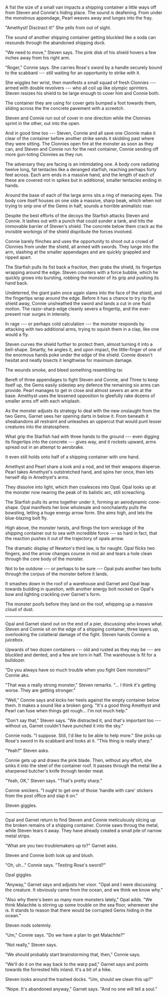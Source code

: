 A fist the size of a small van impacts a shipping container a little ways off
from Steven and Connie's hiding place. The sound is deafening. From under the
monstrous appendage, Pearl weaves away and lunges into the fray.

"Amethyst! Disctract it!" She yells from out of sight.

The sound of another shipping container getting bluckled like a soda can
resounds through the abandoned shipping dock.

"We need to move," Steven says. The pink disk of his shield hovers a few inches
away from his right arm.

"Roger," Connie says. She carries Rose's sword by a handle securely bound
to the scabbard --- still waiting for an opportunity to strike with it.

She wiggles her wrist, then manifests a small squad of fresh Clonnies ---
armed with double revolvers --- who all coil up like olympic sprinters. Steven resizes his
shield to be large enough to cover him and Connie both.

The container they are using for cover gets bumped a foot towards them, sliding across the
the concrete pavement with a screetch.

Steven and Connie run out of cover in one direction while the Clonnies sprint in the other, out into the open.

And in good time too --- Steven, Connie and all save one Clonnie make it clear of
the container before another strike sends it skidding past where they were sitting.
The Clonnies open fire at the monster as soon as they can, and Steven and Connie run
for the next container, Connie sending off more gun-toting Clonnies as they run.

The adversary they are facing is an intimidating one. A body core radiating twelve long,
fat tentacles like a deranged starfish, reaching perhaps forty feet across.
Each arm ends in a massive hand, and the length of each of these are covered not in spikes
but in additional, smaller tentacles ending in hands.

Around the base of each of the large arms sits a ring of menacing eyes. The body core itself
houses on one side a massive, sharp beak, which when not trying to snip one of the Gems in half,
sounds a horrible animalistc roar.

Despite the best efforts of the decoys the Starfish attacks Steven and Connie.
It lashes out with a punch that could sunder a tank, and hits the immovable barrier of
Steven's shield. The concrete below them crack as the invisible workings of the shield
dispribute the forces involved.

Connie barely flinches and uses the opportunity to shoot out a crowd of Clonnies from under
the shield, all armed with swords. They lunge into the arm, slashing at the smaller
appendages and are quickly grappled and ripped apart.

The Starfish pulls its fist back a fraction, then grabs the shield, its
fingertips wrapping around the edge. Steven counters with a force bubble,
which he quickly grows into bursting, robbing the monster of its grip and pushing
its hand back.

Undeterred, the giant palm once again slams into the face of the shield, and the
fingertips wrap around the edge. Before it has a chance to try rip the shield away,
Connie unsheathed the sword and lands a cut in one fluid motion. The razor-sharp
edge cleanly severs a fingertip, and the ever-present roar surges in intensity.

In rage --- or perhaps cold calculation --- the monster responds by attacking with
two additional arms, trying to squish them in a clap, like one would a fly.

Steven curves the shield further to protect them, almost turning it into a bell-shape.
Smartly, he angles it, and upon impact, the little-finger of one of the enormous hands
poke under the edge of the shield. Connie doesn't hesitat and neatly bisects it lengthwise
for maximum damage.

The wounds smoke, and bleed something resembling tar.

Bereft of three appendages to fight Steven and Connie, and Three to keep itself up,
the Gems easily sidestep any defence the remaining six arms can provide. Pearl manages
to get in close and almost severs an arm at the base. Amethyst uses the lessened opposition
to gleefully rake dozens of smaller arms off with each whiplash.

As the monster adjusts its strategy to deal with the new onslaught from the two Gems,
Garnet sees her opening darts in below it. From beneath it sheabandons all restraint and
unleashes an uppercut that would punt lesser creatures into the stratosphere.

What grip the Starfish had with three hands to the ground --- even digging its fingertips
into the concrete --- gives way, and it rockets upward, arms spread out in an attempt
to aerobrake.

It even still holds onto half of a shipping container with one hand.

Amethyst and Pearl share a look and a nod, and let their weapons disperse. Pearl takes Amethyst's
outstretched hand, and spins her once, then lets herself dip in Amethyst's arms.

They dissolve into light, which then coalesces into Opal.
Opal looks up at the monster now nearing the peak of its balistic arc, still screaching.

The Starfish pulls its arms together under it, forming an aerodynamic cone-shape. Opal manifests her
bow wholesale and nonchalantly pulls the bowsting, letting a huge energy arrow form. She aims high, and
lets the blue-blazing bolt fly.

High above, the monster twists, and flings the torn wreckage of the shipping container
out to sea with incredible force --- so hard in fact, that the reaction pushes it out of
the trajectory of opals arrow.

The dramatic display of Newton's third law, is for naught. Opal flicks two fingers, and the arrow
changes course in mid air and tears a hole clean through the core body of the monster.

Not to be outdone --- or perhaps to be sure --- Opal puts another two bolts through the corpus
of the monster before it lands.

It smashes down in the roof of a warehouse and Garnet and Opal leap towards building
in question, with another energy bolt nocked on Opal's bow and lighting crackling over Garnet's form.

The monster poofs before they land on the roof, whipping up a massive cloud of dust.

----

Opal and Garnet stand out on the end of a pier, discussing who knows what. Steven
and Connie sit on the edge of a shipping container, three layers up, overlooking
the colatteral damage of the fight. Steven hands Connie a juicebox.

Upwards of two dozen containers --- old and rusted as they may be --- are bluckled
and dented, and a few are torn in half. The warehouse is fit for a bulldozer.

"Do you always have so much trouble when you fight Gem monsters?" Connie aks.

"That was a really strong monster," Steven remarks. "... I think it's getting worse.
They are getting stronger."

"Well," Connie says and kicks her heels against the empty container below them. It
makes a sound like a broken gong. "It's a good thing Amethyst and Pearl can fuse when
things get rough... I'm not much help."

"Don't say that," Steven says. "We distracted it, and that's important too ---
without us, Garnet couldn't have punched it into the sky."

Connie nods. "I suppose. Still, I'd like to be able to help more." She picks up Rose's
sword in its scabbard and looks at it. "This thing is really sharp."

"Yeah?" Steven asks.

Connie gets up and draws the pink blade. Then, without any effort, she sinks it into the steel
of the container roof. It passes through the metal like a sharpened butcher's knife through
tender meat.

"Yeah, OK," Steven says. "That's pretty sharp."

Connie snickers. "I ought to get one of those 'handle with care' stickers from
the post office and slap it on."

Steven giggles.

----

Opal and Garnet return to find Steven and Connie meticulously slicing up the broken remains
of a shipping container. Connie saws throug the metal, while Steven tears it away. They have
already created a small pile of narrow metal strips.

"What are you two troublemakers up to?" Garnet asks.

Steven and Connie both look up and blush.

"Oh, uh..." Connie says. "Testing Rose's sword?"

Opal giggles.

"Anyway," Garnet says and adjusts her visor. "Opal and I were discussing the creature.
It obviously came from the ocean, and we think we know why."

"Also why there's been so many more monsters lately," Opal adds. "We think Malachite
is stirring up some trouble on the sea floor, whereever she is. It stands to reason
that there would be corrupted Gems hiding in the ocean."

Steven nods solemnly.

"Um," Connie says. "Do we have a plan to get Malachite?"

"Not really," Steven says.

"We should probably start brainstorming that, then," Connie says.

"We'll do it on the way back to the warp pad," Garnet says and points towards the forrested
hills inland. It's a bit of a hike.

Steven looks around the trashed docks. "Um, should we clean this up?"

"Nope. It's abandoned anyway," Garnet says. "And no one will tell a soul."






